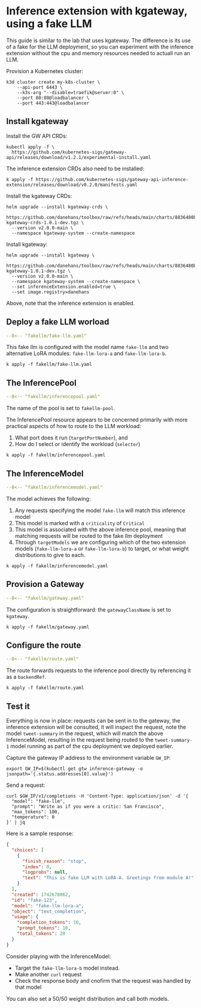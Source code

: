 # Inference extension with kgateway, using a fake LLM

This guide is similar to the lab that uses kgateway.
The difference is its use of a fake for the LLM deployment, so you can experiment with the inference extension without the cpu and memory resources needed to actuall run an LLM.

Provision a Kubernetes cluster:

```shell
k3d cluster create my-k8s-cluster \
    --api-port 6443 \
    --k3s-arg "--disable=traefik@server:0" \
    --port 80:80@loadbalancer \
    --port 443:443@loadbalancer
```

## Install kgateway

Install the GW API CRDs:

```shell
kubectl apply -f \
  https://github.com/kubernetes-sigs/gateway-api/releases/download/v1.2.1/experimental-install.yaml
```

The inference extension CRDs also need to be installed:

```shell
k apply -f https://github.com/kubernetes-sigs/gateway-api-inference-extension/releases/download/v0.2.0/manifests.yaml
```

Install the kgateway CRDs:

```shell
helm upgrade --install kgateway-crds \
  https://github.com/danehans/toolbox/raw/refs/heads/main/charts/8836480ba3-kgateway-crds-1.0.1-dev.tgz \
  --version v2.0.0-main \
  --namespace kgateway-system --create-namespace
```

Install kgateway:

```shell
helm upgrade --install kgateway \
  https://github.com/danehans/toolbox/raw/refs/heads/main/charts/8836480ba3-kgateway-1.0.1-dev.tgz \
  --version v2.0.0-main \
  --namespace kgateway-system --create-namespace \
  --set inferenceExtension.enabled=true \
  --set image.registry=danehans
```

Above, note that the inference extension is enabled.

## Deploy a fake LLM worload


```yaml title="fakellm/fake-llm.yaml"
--8<-- "fakellm/fake-llm.yaml"
```

This fake llm is configured with the model name `fake-llm` and two alternative LoRA modules:  `fake-llm-lora-a` and `fake-llm-lora-b`.

```shell
k apply -f fakellm/fake-llm.yaml
```

## The InferencePool

```yaml title="fakellm/inferencepool.yaml"
--8<-- "fakellm/inferencepool.yaml"
```

The name of the pool is set to `fakellm-pool`.

The InferencePool resource appears to be concerned primarily with more practical aspects of how to route to the LLM workload:

1. What port does it run (`targetPortNumber`), and 
1. How do I select or identify the workload (`selector`)

```shell
k apply -f fakellm/inferencepool.yaml
```

## The InferenceModel

```yaml title="fakellm/inferencemodel.yaml"
--8<-- "fakellm/inferencemodel.yaml"
```

The model achieves the following:

1. Any requests specifying the model `fake-llm` will match this inference model
1. This model is marked with a `criticality` of `Critical`
1. This model is associated with the above inference pool, meaning that matching requests will be routed to the fake llm deployment
1. Through `targetModels` we are configuring which of the two extension models (`fake-llm-lora-a` or `fake-llm-lora-b`) to target, or what weight distributions to give to each.

```shell
k apply -f fakellm/inferencemodel.yaml
```

## Provision a Gateway

```yaml title="fakellm/gateway.yaml"
--8<-- "fakellm/gateway.yaml"
```

The configuration is straightforward: the `gatewayClassName` is set to `kgateway`.

```shell
k apply -f fakellm/gateway.yaml
```

## Configure the route

```yaml title="fakellm/route.yaml"
--8<-- "fakellm/route.yaml"
```

The route forwards requests to the inference pool directly by referencing it as a `backendRef`.

```shell
k apply -f fakellm/route.yaml
```

## Test it

Everything is now in place:  requests can be sent in to the gateway, the inference extension will be consulted, it will inspect the request, note the model `tweet-summary` in the request, which will match the above InferenceModel, resulting in the request being routed to the `tweet-summary-1` model running as part of the cpu deployment we deployed earlier.

Capture the gateway IP address to the environment variable `GW_IP`:

```shell
export GW_IP=$(kubectl get gtw inference-gateway -o jsonpath='{.status.addresses[0].value}')
```

Send a request:

```shell
curl $GW_IP/v1/completions -H 'Content-Type: application/json' -d '{
  "model": "fake-llm",
  "prompt": "Write as if you were a critic: San Francisco",
  "max_tokens": 100,
  "temperature": 0
}' | jq
```

Here is a sample response:

```json
{
  "choices": [
    {
      "finish_reason": "stop",
      "index": 0,
      "logprobs": null,
      "text": "This is fake LLM with LoRA-A. Greetings from module A!"
    }
  ],
  "created": 1742678062,
  "id": "fake-123",
  "model": "fake-llm-lora-a",
  "object": "text_completion",
  "usage": {
    "completion_tokens": 10,
    "prompt_tokens": 10,
    "total_tokens": 20
  }
}
```

Consider playing with the InferenceModel:

- Target the `fake-llm-lora-b` model instead.
- Make another `curl` request
- Check the response body and cnofirm that the request was handled by that model

You can also set a 50/50 weight distribution and call both models.
